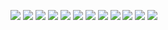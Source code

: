 ![](/2022/20220714/result1_20220714.png)
![](/2022/20220718/save_ggplot_histogram_union.png)
![](/2022/20220729/save_ggplot_union3_4x3.png)
![](/2022/20220731/save_ggplot_4x3_RdPu.png)
![](/2022/20220812/save_ggplot_2x1_01.png)
![](/2022/20220816/save_ggplot_4x3_YlGnBu.png)
![](/2022/20220819/save_ggplot_2x1_01.png)
![](/2022/20220822/save_ggplot_01.png)
![](/2022/20220823/save_ggplot_02.png)
![](/2022/20220824/save_ggplot_union_05.png)
![](/2022/20220826/save_ggplot_02.png)
![](/2022/20220827/save_ggplot_01.png)


